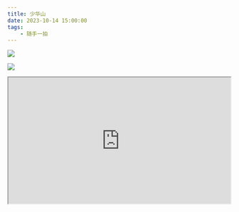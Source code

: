 ```yaml
---
title: 少华山
date: 2023-10-14 15:00:00
tags:
    - 随手一拍
---
```

![](/img/suishouyipai/2023-10-14/1.jpg)

![](/img/suishouyipai/2023-10-14/2.jpg)

<iframe height=285 width=500 src="https://file.notion.so/f/f/700cbd19-d504-4fea-bc4e-72991073446d/a6175253-7a65-4450-abd3-6361b6043b4b/%E5%90%A6%E5%90%A6%E6%AD%A3%E8%83%BD%E9%87%8F%EF%BC%88%E7%A6%BD%E5%85%BD%E8%B6%85%E4%BA%BA%E7%AC%AC%E4%B8%80%E5%AD%A3%EF%BC%89-_%E7%AC%AC%E4%B8%80%E9%9B%86_%E4%BA%95%E7%9B%96%E5%84%BF.mp4?table=block&id=18456974-02fe-80d4-8bbf-cce3385cf0f4&spaceId=700cbd19-d504-4fea-bc4e-72991073446d&expirationTimestamp=1737662400000&signature=0x0bVVjGjke-xIashyZcagOX6IlTOzCFk0CoKPwcWbM&downloadName=%E5%90%A6%E5%90%A6%E6%AD%A3%E8%83%BD%E9%87%8F%EF%BC%88%E7%A6%BD%E5%85%BD%E8%B6%85%E4%BA%BA%E7%AC%AC%E4%B8%80%E5%AD%A3%EF%BC%89-+%E7%AC%AC%E4%B8%80%E9%9B%86+%E4%BA%95%E7%9B%96%E5%84%BF.mp4">



<html>
    <head>
        <link rel="stylesheet" type="text/css" href="ckplayer/css/ckplayer.css">
        <script type="text/javascript" charset="utf-8" src="ckplayer/js/ckplayer.js"></script>
    </head>
    <body>
        <div class="video" style="width: 600px;height: 400px;"></div>
        <script type="text/javascript">
            //定义一个变量：videoObject，用来做为视频初始化配置
            var videoObject = {
        	container: '.video', //“#”代表容器的ID，“.”或“”代表容器的class
        	video: 'https://file.notion.so/f/f/700cbd19-d504-4fea-bc4e-72991073446d/a6175253-7a65-4450-abd3-6361b6043b4b/%E5%90%A6%E5%90%A6%E6%AD%A3%E8%83%BD%E9%87%8F%EF%BC%88%E7%A6%BD%E5%85%BD%E8%B6%85%E4%BA%BA%E7%AC%AC%E4%B8%80%E5%AD%A3%EF%BC%89-_%E7%AC%AC%E4%B8%80%E9%9B%86_%E4%BA%95%E7%9B%96%E5%84%BF.mp4?table=block&id=18456974-02fe-80d4-8bbf-cce3385cf0f4&spaceId=700cbd19-d504-4fea-bc4e-72991073446d&expirationTimestamp=1737662400000&signature=0x0bVVjGjke-xIashyZcagOX6IlTOzCFk0CoKPwcWbM&downloadName=%E5%90%A6%E5%90%A6%E6%AD%A3%E8%83%BD%E9%87%8F%EF%BC%88%E7%A6%BD%E5%85%BD%E8%B6%85%E4%BA%BA%E7%AC%AC%E4%B8%80%E5%AD%A3%EF%BC%89-+%E7%AC%AC%E4%B8%80%E9%9B%86+%E4%BA%95%E7%9B%96%E5%84%BF.mp4'//视频地址
            };
            new ckplayer(videoObject);//初始化播放器
        </script>
    </body>
</html>

--------